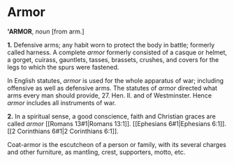 # Armor

**'ARMOR**, _noun_ \[from arm.\]

**1.** Defensive arms; any habit worn to protect the body in battle; formerly called harness. A complete _armor_ formerly consisted of a casque or helmet, a gorget, cuirass, gauntlets, tasses, brassets, crushes, and covers for the legs to which the spurs were fastened.

In English statutes, _armor_ is used for the whole apparatus of war; including offensive as well as defensive arms. The statutes of _armor_ directed what arms every man should provide, 27. Hen. II. and of Westminster. Hence _armor_ includes all instruments of war.

**2.** In a spiritual sense, a good conscience, faith and Christian graces are called _armor_ [[Romans 13#1|Romans 13:1]]. [[Ephesians 6#1|Ephesians 6:1]]. [[2 Corinthians 6#1|2 Corinthians 6:1]].

Coat-armor is the escutcheon of a person or family, with its several charges and other furniture, as mantling, crest, supporters, motto, etc.